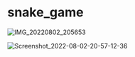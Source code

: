 # snake_game



![IMG_20220802_205653](https://user-images.githubusercontent.com/97754327/182463067-3cc2a141-4993-4205-bc85-84886bddfa9a.jpg)


![Screenshot_2022-08-02-20-57-12-36](https://user-images.githubusercontent.com/97754327/182463116-01010e1b-a405-4dbe-ba41-83fdc2dfabc0.jpg)
